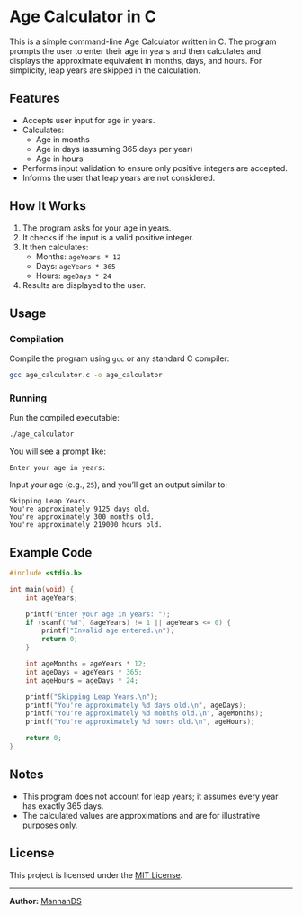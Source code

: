 
# Age Calculator in C

This is a simple command-line Age Calculator written in C. The program prompts the user to enter their age in years and then calculates and displays the approximate equivalent in months, days, and hours. For simplicity, leap years are skipped in the calculation.

## Features

- Accepts user input for age in years.
- Calculates:
  - Age in months
  - Age in days (assuming 365 days per year)
  - Age in hours
- Performs input validation to ensure only positive integers are accepted.
- Informs the user that leap years are not considered.

## How It Works

1. The program asks for your age in years.
2. It checks if the input is a valid positive integer.
3. It then calculates:
    - Months: `ageYears * 12`
    - Days: `ageYears * 365`
    - Hours: `ageDays * 24`
4. Results are displayed to the user.

## Usage

### Compilation

Compile the program using `gcc` or any standard C compiler:

```bash
gcc age_calculator.c -o age_calculator
```

### Running

Run the compiled executable:

```bash
./age_calculator
```

You will see a prompt like:

```
Enter your age in years:
```

Input your age (e.g., `25`), and you’ll get an output similar to:

```
Skipping Leap Years.
You're approximately 9125 days old.
You're approximately 300 months old.
You're approximately 219000 hours old.
```

## Example Code

```c
#include <stdio.h>

int main(void) {
    int ageYears;

    printf("Enter your age in years: ");
    if (scanf("%d", &ageYears) != 1 || ageYears <= 0) {
        printf("Invalid age entered.\n");
        return 0;
    }

    int ageMonths = ageYears * 12;
    int ageDays = ageYears * 365;
    int ageHours = ageDays * 24;

    printf("Skipping Leap Years.\n");
    printf("You're approximately %d days old.\n", ageDays);
    printf("You're approximately %d months old.\n", ageMonths);
    printf("You're approximately %d hours old.\n", ageHours);

    return 0;
}
```

## Notes

- This program does not account for leap years; it assumes every year has exactly 365 days.
- The calculated values are approximations and are for illustrative purposes only.

## License

This project is licensed under the [MIT License](LICENSE).

---

**Author:** [MannanDS](https://github.com/MannanDS)
````